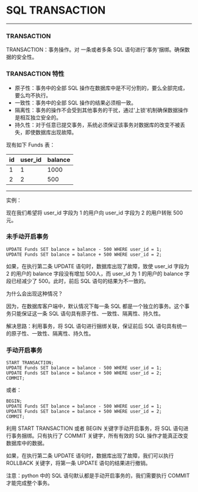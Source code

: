 # SQL TRANSACTION

---
### TRANSACTION

TRANSACTION：事务操作。对 一条或者多条 SQL 语句进行'事务'捆绑。确保数据的安全性。

### TRANSACTION 特性

* 原子性：事务中的全部 SQL 操作在数据库中是不可分割的，要么全部完成，要么均不执行。
* 一致性：事务中的全部 SQL 操作的结果必须相一致。
* 隔离性：事务的操作不会受到其他事务的干扰，通过'上锁'机制确保数据操作是相互独立安全的。
* 持久性：对于任意已提交事务，系统必须保证该事务对数据库的改变不被丢失，即使数据库出现故障。

现有如下 Funds 表：

| id | user_id | balance |
|----|---------|---------|
|  1 |       1 |    1000 |
|  2 |       2 |     500 |

---
实例：

现在我们希望将 user_id 字段为 1 的用户向 user_id 字段为 2 的用户转账 500 元。

### 未手动开启事务

```
UPDATE Funds SET balance = balance - 500 WHERE user_id = 1;
UPDATE Funds SET balance = balance + 500 WHERE user_id = 2;
```

如果，在执行第二条 UPDATE 语句时，数据库出现了故障，致使 user_id 字段为 2 的用户的 balance 字段没有增加 500人，而 user_id 为 1 的用户的 balance 字段已经减少了 500。此时，前后 SQL 语句的结果为不一致的。

为什么会出现这种情况？

因为，在数据库客户端中，默认情况下每一条 SQL 都是一个独立的事务。这个事务只能保证这一条 SQL 语句具有原子性、一致性、隔离性、持久性。

解决思路：利用事务，将 SQL 语句进行捆绑关联，保证前后 SQL 语句具有统一的原子性、一致性、隔离性、持久性。

### 手动开启事务

```
START TRANSACTION;
UPDATE Funds SET balance = balance - 500 WHERE user_id = 1;
UPDATE Funds SET balance = balance + 500 WHERE user_id = 2;
COMMIT;
```

或者：

```
BEGIN;
UPDATE Funds SET balance = balance - 500 WHERE user_id = 1;
UPDATE Funds SET balance = balance + 500 WHERE user_id = 2;
COMMIT;
```

利用 START TRANSACTION 或者 BEGIN 关键字手动开启事务，将 SQL 语句进行事务捆绑。只有执行了 COMMIT 关键字，所有有效的 SQL 操作才能真正改变数据库中的数据。

如果，在执行第二条 UPDATE 语句时，数据库出现了故障，我们可以执行 ROLLBACK 关键字，将第一条 UPDATE 语句的结果进行撤销。

注意：python 中的 SQL 语句默认都是手动开启事务的，我们需要执行 COMMIT 才能完成整个事务。

